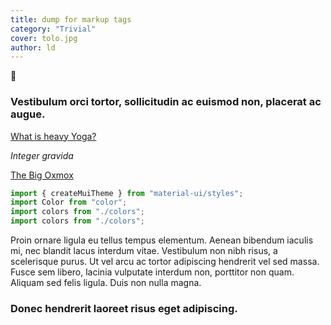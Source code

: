 ```yaml
---
title: dump for markup tags
category: "Trivial"
cover: tolo.jpg
author: ld
---
```


:100: 



### Vestibulum orci tortor, sollicitudin ac euismod non, placerat ac augue.

[What is heavy Yoga?](/what-is-heavy-yoga)

_Integer gravida_

[The Big Oxmox](http://google.com)

```javascript
import { createMuiTheme } from "material-ui/styles";
import Color from "color";
import colors from "./colors";
import colors from "./colors";
```

Proin ornare ligula eu tellus tempus elementum. Aenean bibendum iaculis mi, nec blandit lacus interdum vitae. Vestibulum non nibh risus, a scelerisque purus. Ut vel arcu ac tortor adipiscing hendrerit vel sed massa. Fusce sem libero, lacinia vulputate interdum non, porttitor non quam. Aliquam sed felis ligula. Duis non nulla magna.

### Donec hendrerit laoreet risus eget adipiscing.






